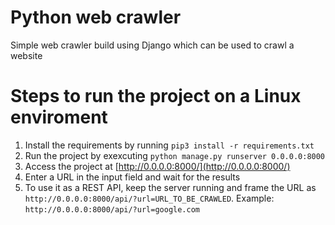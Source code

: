 # Python web crawler
Simple web crawler build using Django which can be used to crawl a website

# Steps to run the project on a Linux enviroment
1. Install the requirements by running `pip3 install -r requirements.txt`
2. Run the project by exexcuting `python manage.py runserver 0.0.0.0:8000`
3. Access the project at [http://0.0.0.0:8000/](http://0.0.0.0:8000/)
4. Enter a URL in the input field and wait for the results
5. To use it as a REST API, keep the server running and frame the URL as `http://0.0.0.0:8000/api/?url=URL_TO_BE_CRAWLED`. Example: `http://0.0.0.0:8000/api/?url=google.com`
